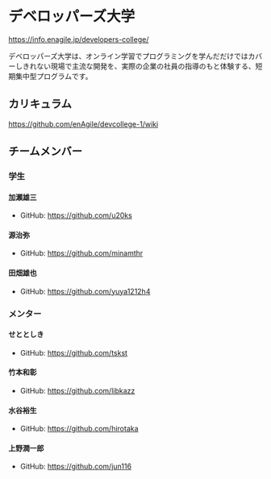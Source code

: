 # デベロッパーズ大学

https://info.enagile.jp/developers-college/

デベロッパーズ大学は、オンライン学習でプログラミングを学んだだけではカバーしきれない現場で主流な開発を、実際の企業の社員の指導のもと体験する、短期集中型プログラムです。

## カリキュラム

https://github.com/enAgile/devcollege-1/wiki

## チームメンバー

### 学生


#### 加瀬雄三

* GitHub: https://github.com/u20ks

#### 源治弥

* GitHub: https://github.com/minamthr

#### 田畑雄也

* GitHub: https://github.com/yuya1212h4

### メンター

#### せととしき

* GitHub: https://github.com/tskst

#### 竹本和彰

* GitHub: https://github.com/libkazz

#### 水谷裕生

* GitHub: https://github.com/hirotaka

#### 上野潤一郎

* GitHub: https://github.com/jun116
